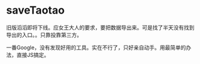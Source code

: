 saveTaotao
==========

旧版滔滔即将下线。应女王大人的要求，要把数据导出来。可是找了半天没有找到导出的入口。。只靠投靠第三方。

一番Google，没有发现好用的工具。实在不行了，只好亲自动手。用最简单的办法，直接JS搞定。
